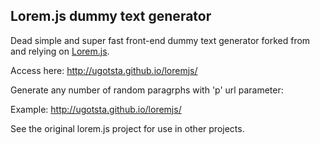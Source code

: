 ## Lorem.js dummy text generator

Dead simple and super fast front-end dummy text generator forked from and relying on [Lorem.js](https://github.com/f/loremjs).  

Access here: http://ugotsta.github.io/loremjs/  

Generate any number of random paragrphs with 'p' url parameter:  

Example: http://ugotsta.github.io/loremjs/  

See the original lorem.js project for use in other projects.
